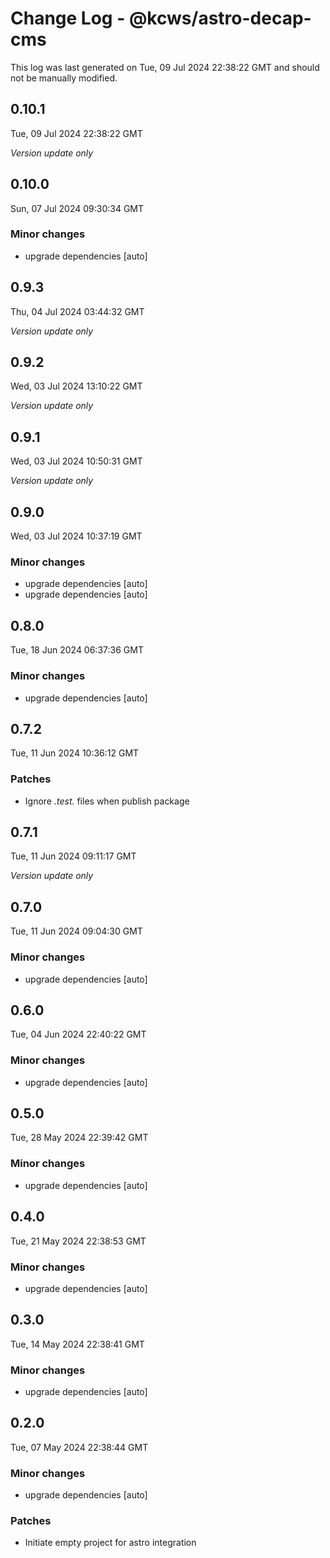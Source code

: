 # Change Log - @kcws/astro-decap-cms

This log was last generated on Tue, 09 Jul 2024 22:38:22 GMT and should not be manually modified.

## 0.10.1
Tue, 09 Jul 2024 22:38:22 GMT

_Version update only_

## 0.10.0
Sun, 07 Jul 2024 09:30:34 GMT

### Minor changes

- upgrade dependencies [auto]

## 0.9.3
Thu, 04 Jul 2024 03:44:32 GMT

_Version update only_

## 0.9.2
Wed, 03 Jul 2024 13:10:22 GMT

_Version update only_

## 0.9.1
Wed, 03 Jul 2024 10:50:31 GMT

_Version update only_

## 0.9.0
Wed, 03 Jul 2024 10:37:19 GMT

### Minor changes

- upgrade dependencies [auto]
- upgrade dependencies [auto]

## 0.8.0
Tue, 18 Jun 2024 06:37:36 GMT

### Minor changes

- upgrade dependencies [auto]

## 0.7.2
Tue, 11 Jun 2024 10:36:12 GMT

### Patches

- Ignore *.test.* files when publish package

## 0.7.1
Tue, 11 Jun 2024 09:11:17 GMT

_Version update only_

## 0.7.0
Tue, 11 Jun 2024 09:04:30 GMT

### Minor changes

- upgrade dependencies [auto]

## 0.6.0
Tue, 04 Jun 2024 22:40:22 GMT

### Minor changes

- upgrade dependencies [auto]

## 0.5.0
Tue, 28 May 2024 22:39:42 GMT

### Minor changes

- upgrade dependencies [auto]

## 0.4.0
Tue, 21 May 2024 22:38:53 GMT

### Minor changes

- upgrade dependencies [auto]

## 0.3.0
Tue, 14 May 2024 22:38:41 GMT

### Minor changes

- upgrade dependencies [auto]

## 0.2.0
Tue, 07 May 2024 22:38:44 GMT

### Minor changes

- upgrade dependencies [auto]

### Patches

- Initiate empty project for astro integration

